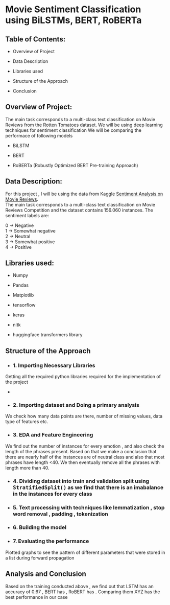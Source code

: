 # Movie Sentiment Classification using BiLSTMs, BERT, RoBERTa

## Table of Contents: 
* Overview of Project

* Data Description 
* Libraries used

* Structure of the Approach

* Conclusion



## Overview of Project:
The main task corresponds to a multi-class text classification on Movie Reviews from the Rotten Tomatoes dataset. We will be using deep learning techniques for sentiment classification 
We will be comparing the performace of following models
* BiLSTM

* BERT
* RoBERTa (Robustly Optimized BERT Pre-training Approach)

## Data Description:   
For this project , I will be using the data from Kaggle <a href='https://www.kaggle.com/c/sentiment-analysis-on-movie-reviews/data'>Sentiment Analysis on Movie Reviews</a>.<br>
The main task corresponds to a multi-class text classification on Movie Reviews Competition and the dataset contains 156.060 instances. The sentiment labels are:

0 → Negative      </br>
1 → Somewhat negative  </br>
2 → Neutral </br>
3 → Somewhat positive </br>
4 → Positive </br>


## Libraries used:
* Numpy
* Pandas
* Matplotlib

* tensorflow
* keras
* nltk
* huggingface transformers library 

## Structure of the Approach

* ### 1. Importing Necessary Libraries
Getting all the required python libraries required for the implementation of the project

+
* ### 2. Importing dataset and Doing a primary analysis
We check how many data points are there, number of missing values, data type of features etc.

* ### 3. EDA and Feature Engineering
We find out the number of instances for every emotion , and also check the length of the phrases present. Based on that we make a conclusion that there are nearly half of the instances are of neutral class and also that most phrases have length <40. We then eventually remove all the phrases with length more than 40.


* ### 4. Dividing dataset into train and validation split using <tt>**StratifiedSplit()**</tt> as we find that there is an imabalance in the instances for every class


* ### 5. Text processing with techniques like lemmatization , stop word removal , padding , tokenization

* ### 6. Building the model
* ### 7. Evaluating the performance
Plotted graphs to see the pattern of different parameters that were stored in a list during forward propagation

## Analysis and Conclusion

Based on the training conducted above , we find out that LSTM has an accuracy of 0.67 , BERT has , RoBERT has . Comparing them XYZ has the best performance in our case
